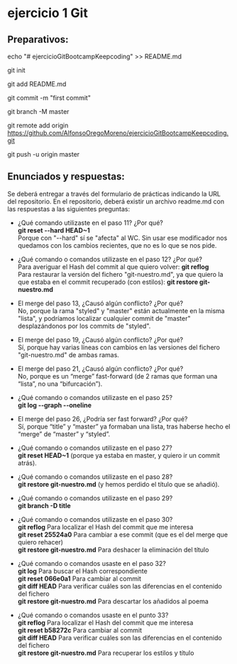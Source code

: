 # ejercicio 1 Git

## Preparativos: 
echo "# ejercicioGitBootcampKeepcoding" >> README.md

git init

git add README.md

git commit -m "first commit"

git branch -M master

git remote add origin https://github.com/AlfonsoOregoMoreno/ejercicioGitBootcampKeepcoding.git

git push -u origin master

## Enunciados y respuestas: 
Se deberá entregar a través del formulario de prácticas indicando la URL del repositorio. En el repositorio, deberá existir un archivo readme.md con las respuestas a las siguientes preguntas:

- ¿Qué comando utilizaste en el paso 11? ¿Por qué?  
**git reset --hard HEAD~1**   
Porque con "--hard" sí se "afecta" al WC. Sin usar ese modificador nos quedamos con los cambios recientes, que no es lo que se nos pide. 

- ¿Qué comando o comandos utilizaste en el paso 12? ¿Por qué?  
Para averiguar el Hash del commit al que quiero volver: **git reflog**   
Para restaurar la versión del fichero "git-nuestro.md", ya que quiero la que estaba en el commit recuperado (con estilos): **git restore git-nuestro.md**

- El merge del paso 13, ¿Causó algún conflicto? ¿Por qué?  
No, porque la rama "styled" y "master" están actualmente en la misma "lista", y podríamos localizar cualquier commit de "master" desplazándonos por los commits de "styled". 

- El merge del paso 19, ¿Causó algún conflicto? ¿Por qué?  
Sí, porque hay varias líneas con cambios en las versiones del fichero "git-nuestro.md" de ambas ramas. 

- El merge del paso 21, ¿Causó algún conflicto? ¿Por qué?  
No, porque es un “merge” fast-forward (de 2 ramas que forman una “lista”, no una “bifurcación”).  

- ¿Qué comando o comandos utilizaste en el paso 25?  
**git log --graph --oneline**

- El merge del paso 26, ¿Podría ser fast forward? ¿Por qué?   
Sí, porque “title” y “master” ya formaban una lista, tras haberse hecho el “merge” de “master” y “styled”. 

- ¿Qué comando o comandos utilizaste en el paso 27?  
**git reset HEAD~1** (porque ya estaba en master, y quiero ir un commit atrás). 

- ¿Qué comando o comandos utilizaste en el paso 28?  
**git restore git-nuestro.md** (y hemos perdido el título que se añadió). 

- ¿Qué comando o comandos utilizaste en el paso 29?  
**git branch -D title**

- ¿Qué comando o comandos utilizaste en el paso 30?  
**git reflog** Para localizar el Hash del commit que me interesa   
**git reset 25524a0** Para cambiar a ese commit (que es el del merge que quiero rehacer)   
**git restore git-nuestro.md** Para deshacer la eliminación del título  

- ¿Qué comando o comandos usaste en el paso 32?  
**git log** Para buscar el Hash correspondiente  
**git reset 066e0a1** Para cambiar al commit  
**git diff HEAD** Para verificar cuáles son las diferencias en el contenido del fichero   
**git restore git-nuestro.md** Para descartar los añadidos al poema  

- ¿Qué comando o comandos usaste en el punto 33?  
**git reflog** Para localizar el Hash del commit que me interesa  
**git reset b58272c** Para cambiar al commit  
**git diff HEAD** Para verificar cuáles son las diferencias en el contenido del fichero  
**git restore git-nuestro.md** Para recuperar los estilos y título  

